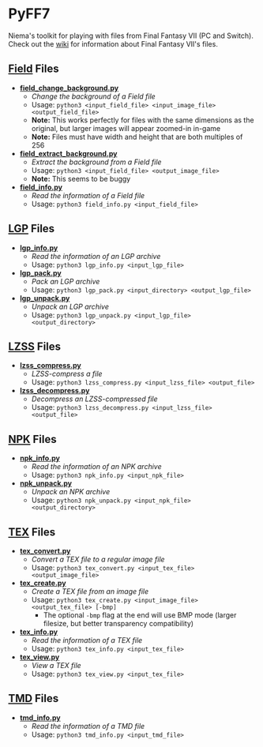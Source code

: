 # PyFF7
Niema's toolkit for playing with files from Final Fantasy VII (PC and Switch). Check out the [wiki](../../wiki) for information about Final Fantasy VII's files.

## [Field](../../wiki/Field-File-Format) Files
* **[field_change_background.py](field_change_background.py)**
    * *Change the background of a Field file*
    * Usage: `python3 <input_field_file> <input_image_file> <output_field_file>`
    * **Note:** This works perfectly for files with the same dimensions as the original, but larger images will appear zoomed-in in-game
    * **Note:** Files must have width and height that are both multiples of 256
* **[field_extract_background.py](field_extract_background.py)**
    * *Extract the background from a Field file*
    * Usage: `python3 <input_field_file> <output_image_file>`
    * **Note:** This seems to be buggy
* **[field_info.py](field_info.py)**
    * *Read the information of a Field file*
    * Usage: `python3 field_info.py <input_field_file>`

## [LGP](../../wiki/LGP-Format) Files
* **[lgp_info.py](lgp_info.py)**
    * *Read the information of an LGP archive*
    * Usage: `python3 lgp_info.py <input_lgp_file>`
* **[lgp_pack.py](lgp_pack.py)**
    * *Pack an LGP archive*
    * Usage: `python3 lgp_pack.py <input_directory> <output_lgp_file>`
* **[lgp_unpack.py](lgp_unpack.py)**
    * *Unpack an LGP archive*
    * Usage: `python3 lgp_unpack.py <input_lgp_file> <output_directory>`

## [LZSS](../../wiki/LZSS-Format) Files
* **[lzss_compress.py](lzss_compress.py)**
    * *LZSS-compress a file*
    * Usage: `python3 lzss_compress.py <input_lzss_file> <output_file>`
* **[lzss_decompress.py](lzss_decompress.py)**
    * *Decompress an LZSS-compressed file*
    * Usage: `python3 lzss_decompress.py <input_lzss_file> <output_file>`

## [NPK](../../wiki/NPK-Format) Files
* **[npk_info.py](npk_info.py)**
    * *Read the information of an NPK archive*
    * Usage: `python3 npk_info.py <input_npk_file>`
* **[npk_unpack.py](npk_unpack.py)**
    * *Unpack an NPK archive*
    * Usage: `python3 npk_unpack.py <input_npk_file> <output_directory>`

## [TEX](../../wiki/TEX-Format) Files
* **[tex_convert.py](tex_convert.py)**
    * *Convert a TEX file to a regular image file*
    * Usage: `python3 tex_convert.py <input_tex_file> <output_image_file>`
* **[tex_create.py](tex_create.py)**
    * *Create a TEX file from an image file*
    * Usage: `python3 tex_create.py <input_image_file> <output_tex_file> [-bmp]`
        * The optional `-bmp` flag at the end will use BMP mode (larger filesize, but better transparency compatibility)
* **[tex_info.py](tex_info.py)**
    * *Read the information of a TEX file*
    * Usage: `python3 tex_info.py <input_tex_file>`
* **[tex_view.py](tex_view.py)**
    * *View a TEX file*
    * Usage: `python3 tex_view.py <input_tex_file>`

## [TMD](../../wiki/TMD-Format) Files
* **[tmd_info.py](tmd_info.py)**
    * *Read the information of a TMD file*
    * Usage: `python3 tmd_info.py <input_tmd_file>`
